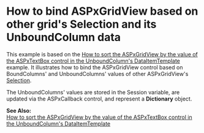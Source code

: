 # How to bind ASPxGridView based on other grid's Selection and its UnboundColumn data


<p>This example is based on the <a href="https://www.devexpress.com/Support/Center/p/E2245">How to sort the ASPxGridView by the value of the ASPxTextBox control in the UnboundColumn's DataItemTemplate</a> example. It illustrates how to bind the ASPxGridView control based on BoundColumns' and UnboundColumns' values of other ASPxGridView's <a href="http://documentation.devexpress.com/#AspNet/DevExpressWebASPxGridViewASPxGridView_Selectiontopic">Selection</a>.</p><p>The UnboundColumns' values are stored in the Session variable, are updated via the ASPxCallback control, and represent a <strong>Dictionary</strong> object.</p><p><strong>See Also:</strong><br />
<a href="https://www.devexpress.com/Support/Center/p/E2245">How to sort the ASPxGridView by the value of the ASPxTextBox control in the UnboundColumn's DataItemTemplate</a></p>

<br/>


